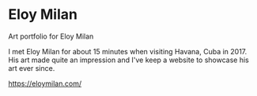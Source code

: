 # Eloy Milan

Art portfolio for Eloy Milan

I met Eloy Milan for about 15 minutes when visiting Havana, Cuba in 2017. His art made quite an impression and I've keep a website to showcase his art ever since. 

https://eloymilan.com/
